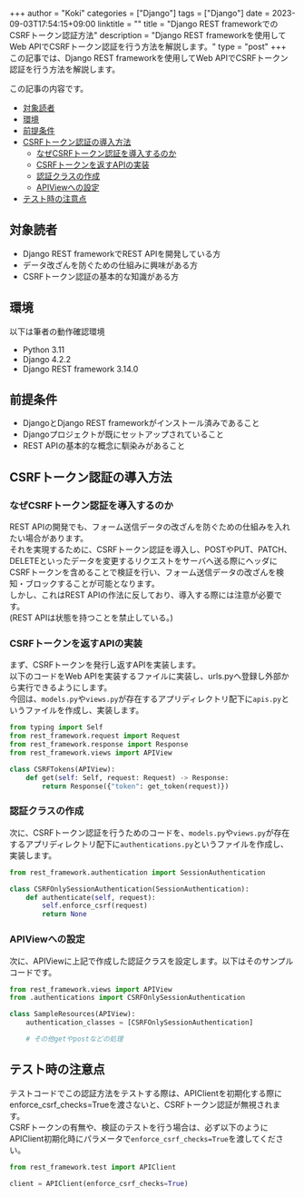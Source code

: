 +++
author = "Koki"
categories = ["Django"]
tags = ["Django"]
date = 2023-09-03T17:54:15+09:00
linktitle = ""
title = "Django REST frameworkでのCSRFトークン認証方法"
description = "Django REST frameworkを使用してWeb APIでCSRFトークン認証を行う方法を解説します。"
type = "post"
+++
この記事では、Django REST frameworkを使用してWeb APIでCSRFトークン認証を行う方法を解説します。

この記事の内容です。
<!-- START doctoc generated TOC please keep comment here to allow auto update -->
<!-- DON'T EDIT THIS SECTION, INSTEAD RE-RUN doctoc TO UPDATE -->


- <font color="#1111cc">[対象読者](#%E5%AF%BE%E8%B1%A1%E8%AA%AD%E8%80%85)</font>
- <font color="#1111cc">[環境](#%E7%92%B0%E5%A2%83)</font>
- <font color="#1111cc">[前提条件](#%E5%89%8D%E6%8F%90%E6%9D%A1%E4%BB%B6)</font>
- <font color="#1111cc">[CSRFトークン認証の導入方法](#csrf%E3%83%88%E3%83%BC%E3%82%AF%E3%83%B3%E8%AA%8D%E8%A8%BC%E3%81%AE%E5%B0%8E%E5%85%A5%E6%96%B9%E6%B3%95)</font>
  - <font color="#1111cc">[なぜCSRFトークン認証を導入するのか](#%E3%81%AA%E3%81%9Ccsrf%E3%83%88%E3%83%BC%E3%82%AF%E3%83%B3%E8%AA%8D%E8%A8%BC%E3%82%92%E5%B0%8E%E5%85%A5%E3%81%99%E3%82%8B%E3%81%AE%E3%81%8B)</font>
  - <font color="#1111cc">[CSRFトークンを返すAPIの実装](#csrf%E3%83%88%E3%83%BC%E3%82%AF%E3%83%B3%E3%82%92%E8%BF%94%E3%81%99api%E3%81%AE%E5%AE%9F%E8%A3%85)</font>
  - <font color="#1111cc">[認証クラスの作成](#%E8%AA%8D%E8%A8%BC%E3%82%AF%E3%83%A9%E3%82%B9%E3%81%AE%E4%BD%9C%E6%88%90)</font>
  - <font color="#1111cc">[APIViewへの設定](#apiview%E3%81%B8%E3%81%AE%E8%A8%AD%E5%AE%9A)</font>
- <font color="#1111cc">[テスト時の注意点](#%E3%83%86%E3%82%B9%E3%83%88%E6%99%82%E3%81%AE%E6%B3%A8%E6%84%8F%E7%82%B9)</font>

<!-- END doctoc generated TOC please keep comment here to allow auto update -->


## 対象読者
- Django REST frameworkでREST APIを開発している方
- データ改ざんを防ぐための仕組みに興味がある方
- CSRFトークン認証の基本的な知識がある方


## 環境

以下は筆者の動作確認環境
- Python 3.11
- Django 4.2.2
- Django REST framework 3.14.0


## 前提条件
- DjangoとDjango REST frameworkがインストール済みであること
- Djangoプロジェクトが既にセットアップされていること
- REST APIの基本的な概念に馴染みがあること


## CSRFトークン認証の導入方法

### なぜCSRFトークン認証を導入するのか
REST APIの開発でも、フォーム送信データの改ざんを防ぐための仕組みを入れたい場合があります。  
それを実現するために、CSRFトークン認証を導入し、POSTやPUT、PATCH、DELETEといったデータを変更するリクエストをサーバへ送る際にヘッダにCSRFトークンを含めることで検証を行い、フォーム送信データの改ざんを検知・ブロックすることが可能となります。  
しかし、これはREST APIの作法に反しており、導入する際には注意が必要です。  
(REST APIは状態を持つことを禁止している。)

### CSRFトークンを返すAPIの実装

まず、CSRFトークンを発行し返すAPIを実装します。  
以下のコードをWeb APIを実装するファイルに実装し、urls.pyへ登録し外部から実行できるようにします。  
今回は、`models.py`や`views.py`が存在するアプリディレクトリ配下に`apis.py`というファイルを作成し、実装します。

```python
from typing import Self
from rest_framework.request import Request
from rest_framework.response import Response
from rest_framework.views import APIView

class CSRFTokens(APIView):
    def get(self: Self, request: Request) -> Response:
        return Response({"token": get_token(request)})
```

### 認証クラスの作成

次に、CSRFトークン認証を行うためのコードを、`models.py`や`views.py`が存在するアプリディレクトリ配下に`authentications.py`というファイルを作成し、実装します。

```python
from rest_framework.authentication import SessionAuthentication

class CSRFOnlySessionAuthentication(SessionAuthentication):
    def authenticate(self, request):
        self.enforce_csrf(request)
        return None
```

### APIViewへの設定

次に、APIViewに上記で作成した認証クラスを設定します。以下はそのサンプルコードです。  

```python
from rest_framework.views import APIView
from .authentications import CSRFOnlySessionAuthentication

class SampleResources(APIView):
    authentication_classes = [CSRFOnlySessionAuthentication]

    # その他getやpostなどの処理
```

## テスト時の注意点

テストコードでこの認証方法をテストする際は、APIClientを初期化する際にenforce_csrf_checks=Trueを渡さないと、CSRFトークン認証が無視されます。  
CSRFトークンの有無や、検証のテストを行う場合は、必ず以下のようにAPIClient初期化時にパラメータで`enforce_csrf_checks=True`を渡してください。

```python
from rest_framework.test import APIClient

client = APIClient(enforce_csrf_checks=True)
```
